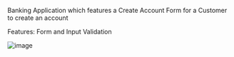 Banking Application which features a Create Account Form for a Customer to create an account

Features: Form and Input Validation 

![image](https://github.com/user-attachments/assets/a6b44cb7-ec92-4eaf-8010-1dfa4cca5a64)
